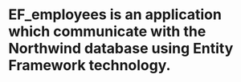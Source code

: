 # EF_employees is an application which communicate with the Northwind database using Entity Framework technology.
